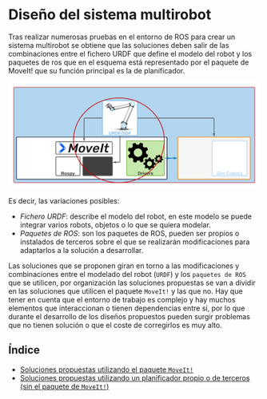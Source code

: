 # Diseño del sistema multirobot

Tras realizar numerosas pruebas en el entorno de ROS para crear un sistema multirobot se obtiene que las soluciones deben salir de las combinaciones entre el fichero URDF que define el modelo del robot y los paquetes de ros que en el esquema está representado por el paquete de MoveIt! que su función principal es la de
planificador.

![image](/doc/imgs_md/Diseno-General-focus.png  "Herramientas y Drivers de ROS en el diseño")

Es decir, las variaciones posibles:

- *Fichero URDF*: describe el modelo del robot, en este modelo se puede integrar
varios robots, objetos o lo que se quiera modelar.
- *Paquetes de ROS*: son los paquetes de ROS, pueden ser propios o instalados de
terceros sobre el que se realizarán modificaciones para adaptarlos a la solución a
desarrollar.

Las soluciones que se proponen giran en torno a las modificaciones
y combinaciones entre el modelado del robot (`URDF`) y los `paquetes de ROS` que se utilicen, por organización las soluciones propuestas se van a dividir en las soluciones que utilicen el paquete  `MoveIt!` y las que no. Hay que tener en cuenta que el entorno de trabajo es complejo y hay muchos elementos que interaccionan o tienen dependencias
entre sı́, por lo que durante el desarrollo de los diseños propuestos pueden surgir problemas que no tienen solución o que el coste de corregirlos es muy alto.

## Índice
- [Soluciones propuestas utilizando el paquete `MoveIt!`](#moveit)
- [Soluciones propuestas utilizando un planificador propio o de terceros (sin el paquete de `MoveIt!`)](#planificador)

